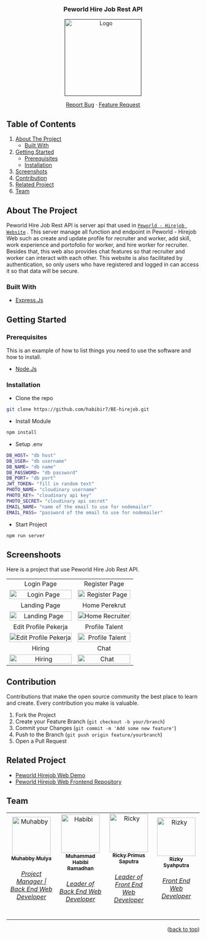 <br />
<p align="center">

<br />
<div align="center">
  <h3 align="center">Peworld Hire Job Rest API</h3>
  
  <a href="">
    <img src="https://res.cloudinary.com/dpasid4jl/image/upload/v1717530475/hirejob-peworld-logo/Logo-bg-white_lccbcc.png" alt="Logo" width="200px">
  </a>

  <p align="center">
    <a href="https://github.com/habibir7/BE-hirejob/issues">Report Bug</a>
    ·
    <a href="https://github.com/habibir7/BE-hirejob/issues">Feature Request</a>
  </p>
</div>

## Table of Contents

<div>
  <ol>
    <li>
      <a href="#about-the-project">About The Project</a>
      <ul>
        <li><a href="#built-with">Built With</a></li>
      </ul>
    </li>
    <li>
      <a href="#getting-started">Getting Started</a>
      <ul>
        <li><a href="#prerequisites">Prerequisites</a></li>
        <li><a href="#installation">Installation</a></li>
      </ul>
    </li>
    <li><a href="#screenshoots">Screenshots</a></li>
    <li><a href="#contribution">Contribution</a></li>
    <li><a href="#related-project">Related Project</a></li>
    <li><a href="#team">Team</a></li>
  </ol>
</div>

## About The Project

Peworld Hire Job Rest API is server api that used in [`Peworld - Hirejob Website`](https://hirejob-project.vercel.app) . This server manage all function and endpoint in Peworld - Hirejob Web such as create and update profile for recruiter and worker, add skill, work experience and portofolio for worker, and hire worker for recruiter. Besides that, this web also provides chat features so that recruiter and worker can interact with each other. This website is also facilitated by authentication, so only users who have registered and logged in can access it so that data will be secure.

### Built With

- [Express.Js](https://expressjs.com/)

## Getting Started

### Prerequisites

This is an example of how to list things you need to use the software and how to install.

- [Node.Js](https://nodejs.org/en/download/)

### Installation

- Clone the repo
```sh
git clone https://github.com/habibir7/BE-hirejob.git
```

- Install Module
```sh
npm install
```

- Setup .env
```sh
DB_HOST= "db host"
DB_USER= "db username"
DB_NAME= "db name"
DB_PASSWORD= "db password"
DB_PORT= "db port"
JWT_TOKEN= "fill in random text"
PHOTO_NAME= "cloudinary username"
PHOTO_KEY= "cloudinary api key"
PHOTO_SECRET= "cloudinary api secret"
EMAIL_NAME= "name of the email to use for nodemailer"
EMAIL_PASS= "password of the email to use for nodemailer"
```
- Start Project
```sh
npm run server
```

## Screenshoots

Here is a project that use Peworld Hire Job Rest API.

<p align="center" display=flex>
    <table>
        <tr align="center">
            <td>Login Page</td>
            <td>Register Page</td>
        </tr>
        <tr align="center">
            <td><image src="https://res.cloudinary.com/dpasid4jl/image/upload/v1717531092/hirejob-peworld-logo/Login_gsfuyb.png" alt="Login Page" width=100%></td>
            <td><image src="https://res.cloudinary.com/dpasid4jl/image/upload/v1717531092/hirejob-peworld-logo/Regist_x5g2fe.png" alt="Register Page" width=100%/></td>
        </tr>
        <tr align="center">
            <td>Landing Page</td>
            <td>Home Perekrut</td>
        </tr>
        <tr align="center">
            <td><image src="https://res.cloudinary.com/dpasid4jl/image/upload/v1717531093/hirejob-peworld-logo/Landing_xj7lpl.png" alt="Landing Page" width=100%></td>
            <td><image src="https://res.cloudinary.com/dpasid4jl/image/upload/v1717531089/hirejob-peworld-logo/Home_Perekrut_ghte5p.png" alt="Home Recruiter" width=100%/></td>
        </tr>
        <tr align="center">
            <td>Edit Profile Pekerja </td>
            <td>Profile Talent</td>
        </tr>
        <tr align="center">
            <td><image src="https://res.cloudinary.com/dpasid4jl/image/upload/v1717531088/hirejob-peworld-logo/Edit_Profile_evvo2x.png" alt="Edit Profile Pekerja" width=100%></td>
            <td><image src="https://res.cloudinary.com/dpasid4jl/image/upload/v1717531090/hirejob-peworld-logo/Profile_Talent_choj9j.png" alt="Profile Talent" width=100%/></td>
        </tr>
        <tr align="center">
            <td>Hiring</td>
            <td>Chat</td>
        </tr>
        <tr align="center">
            <td><image src="https://res.cloudinary.com/dpasid4jl/image/upload/v1717531089/hirejob-peworld-logo/Hiring_am4xsu.png" alt="Hiring" width=100%></td>
            <td><image src="https://res.cloudinary.com/dpasid4jl/image/upload/v1717531088/hirejob-peworld-logo/Chat_wwn3m8.png" alt="Chat" width=100%/></td>
        </tr>
    </table>  
</p>

## Contribution

Contributions that make the open source community the best place to learn and create. Every contribution you make is valuable.

1. Fork the Project
2. Create your Feature Branch (`git checkout -b your/branch`)
3. Commit your Changes (`git commit -m 'Add some new feature'`)
4. Push to the Branch (`git push origin feature/yourbranch`)
5. Open a Pull Request

## Related Project

- [Peworld Hirejob Web Demo](https://hirejob-project.vercel.app/)
- [Peworld Hirejob Web Frontend Repository](https://github.com/rikiprimus/FE-hirejob)

## Team

<center>
  <table>
    <tr>
      <td align="center">
        <a href="https://github.com/muhabby">
          <img width="100" src="https://avatars.githubusercontent.com/u/94688759?v=4" alt="Muhabby"><br/>
          <sub><b>Muhabby Mulya</b></sub> <br/>
          <h6>Project Manager | Back End Web Developer</h6>
        </a>
      </td>
      <td align="center">
        <a href="https://github.com/habibir7">
          <img width="100" src="https://avatars.githubusercontent.com/u/45602586?v=4" alt="Habibi"><br/>
          <sub><b>Muhammad Habibi Ramadhan</b></sub> <br/>
          <h6>Leader of Back End Web Developer</h6>
        </a>
      </td>
      <td align="center">
        <a href="https://github.com/rikiprimus">
          <img width="100" src="https://avatars.githubusercontent.com/u/34765525?v=4" alt="Ricky"><br/>
          <sub><b>Ricky Primus Saputra</b></sub> <br/>
          <h6>Leader of Front End Web Developer</h6>
        </a>
      </td>
      <td align="center">
        <a href="https://github.com/ekyourkid">
          <img width="100" src="https://avatars.githubusercontent.com/u/57765757?v=4" alt="Rizky"><br/>
          <sub><b>Rizky Syahputra</b></sub> <br/>
          <h6>Front End Web Developer</h6>
        </a>
      </td>
    </tr>
  </table>
</center>

<p align="right">(<a href="#top">back to top</a>)</p>
